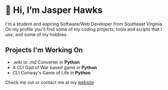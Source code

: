 # 👋 Hi, I’m Jasper Hawks
I'm a student and aspiring Software/Web Developer from Southeast Virginia. On my profile you'll find some of my coding projects, tools and scripts that I use, and some of my hobbies.

## Projects I'm Working On 
- .wiki to .md Converter in **Python**
- A CLI God of War based game in **Python**
- CLI Conway's Game of Life in **Python**

Check me out or contact me at my [website](jasperhawks.netlify.app)

